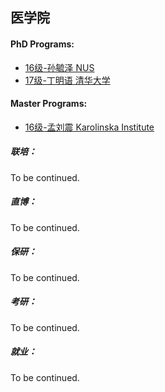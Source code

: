 ## 医学院

#### PhD Programs:

- [16级-孙毓泽 NUS]([SG]-16-sunyuze)
- [17级-丁明语 清华大学]([CN]-17-dingmingyu)

#### Master Programs:

- [16级-孟刘震 Karolinska Institute]([SE]-16-mengliuzhen)

##### 联培：

To be continued.

##### 直博：

To be continued.

##### 保研：

To be continued.

##### 考研：

To be continued.

##### 就业：

To be continued.

